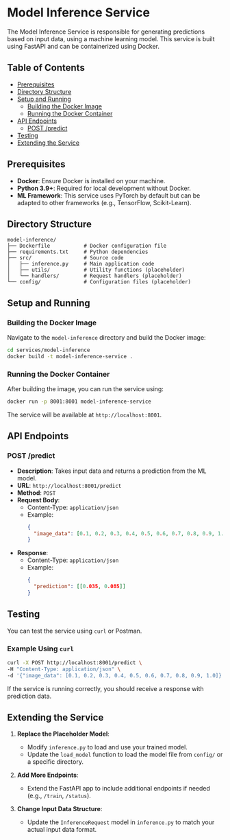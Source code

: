 # Model Inference Service

The Model Inference Service is responsible for generating predictions based on input data, using a machine learning model. This service is built using FastAPI and can be containerized using Docker.

## Table of Contents

- [Prerequisites](#prerequisites)
- [Directory Structure](#directory-structure)
- [Setup and Running](#setup-and-running)
  - [Building the Docker Image](#building-the-docker-image)
  - [Running the Docker Container](#running-the-docker-container)
- [API Endpoints](#api-endpoints)
  - [POST /predict](#post-predict)
- [Testing](#testing)
- [Extending the Service](#extending-the-service)

## Prerequisites

- **Docker**: Ensure Docker is installed on your machine.
- **Python 3.9+**: Required for local development without Docker.
- **ML Framework**: This service uses PyTorch by default but can be adapted to other frameworks (e.g., TensorFlow, Scikit-Learn).

## Directory Structure

```plaintext
model-inference/
├── Dockerfile           # Docker configuration file
├── requirements.txt     # Python dependencies
├── src/                 # Source code
│   ├── inference.py     # Main application code
│   ├── utils/           # Utility functions (placeholder)
│   └── handlers/        # Request handlers (placeholder)
└── config/              # Configuration files (placeholder)

```

## Setup and Running

### Building the Docker Image

Navigate to the `model-inference` directory and build the Docker image:

```bash
cd services/model-inference
docker build -t model-inference-service .
```

### Running the Docker Container

After building the image, you can run the service using:

```bash
docker run -p 8001:8001 model-inference-service
```

The service will be available at `http://localhost:8001`.

## API Endpoints

### POST /predict

- **Description**: Takes input data and returns a prediction from the ML model.
- **URL**: `http://localhost:8001/predict`
- **Method**: `POST`
- **Request Body**:
  - Content-Type: `application/json`
  - Example:
    ```json
    {
      "image_data": [0.1, 0.2, 0.3, 0.4, 0.5, 0.6, 0.7, 0.8, 0.9, 1.0]
    }
    ```
- **Response**:
  - Content-Type: `application/json`
  - Example:
    ```json
    {
      "prediction": [[0.035, 0.085]]
    }
    ```

## Testing

You can test the service using `curl` or Postman.

### Example Using `curl`

```bash
curl -X POST http://localhost:8001/predict \
-H "Content-Type: application/json" \
-d '{"image_data": [0.1, 0.2, 0.3, 0.4, 0.5, 0.6, 0.7, 0.8, 0.9, 1.0]}'
```

If the service is running correctly, you should receive a response with prediction data.

## Extending the Service

1. **Replace the Placeholder Model**:
   - Modify `inference.py` to load and use your trained model.
   - Update the `load_model` function to load the model file from `config/` or a specific directory.

2. **Add More Endpoints**:
   - Extend the FastAPI app to include additional endpoints if needed (e.g., `/train`, `/status`).

3. **Change Input Data Structure**:
   - Update the `InferenceRequest` model in `inference.py` to match your actual input data format.

